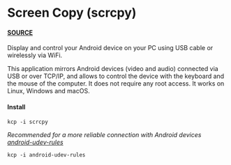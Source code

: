 # Screen Copy (scrcpy)

#### [SOURCE](https://github.com/Genymobile/scrcpy/tree/master)

Display and control your Android device on your PC using USB cable or wirelessly via WiFi.

This application mirrors Android devices (video and audio) connected via USB or over TCP/IP, and allows to control the device with the keyboard and the mouse of the computer. It does not require any root access. It works on Linux, Windows and macOS.

#### Install

```
kcp -i scrcpy
```

*Recommended for a more reliable connection with Android devices [android-udev-rules](https://github.com/KaOS-Community-Packages/android-udev-rules)*
```
kcp -i android-udev-rules
```
